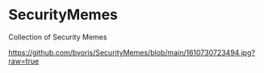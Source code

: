 # SecurityMemes
Collection of Security Memes

https://github.com/bvoris/SecurityMemes/blob/main/1610730723494.jpg?raw=true
